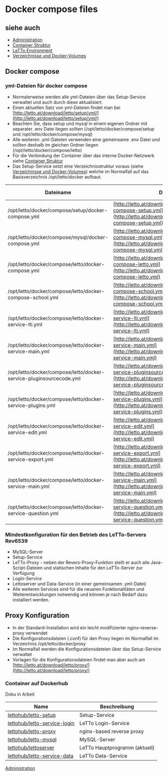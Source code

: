 # Docker compose files
##  siehe auch 
* [Administration](../Administration/index.md)
* [Container Struktur](../ContainerStruktur/index.md)
* [LeTTo Environment](../LeTToEnvironment/index.md)
* [Verzeichnisse und Docker-Volumes](../VerzeichnisseundDocker-Volumes/index.md)

##  Docker compose 
###  yml-Dateien für docker compose 
* Normalerweise werden alle yml-Dateien über das Setup-Service verwaltet und auch durch diese aktualisiert.
* Einen aktuellen Satz von yml-Dateien findet man bei [http://letto.at/download/letto/setup/yml/](http://letto.at/download/letto/setup/yml/)
* Beachten Sie, dass setup und mysql in einem eigenen Ordner mit separater .env Datei liegen sollten (/opt/letto/docker/compose/setup und /opt/letto/docker/compose/mysql)
* Alle weiteren .yml-Dateien verwenden eine gemeinsame .env Datei und sollten deshalb im gleichen Ordner liegen (/opt/letto/docker/compose/letto) 
* Für die Verbindung der Container über das interne Docker-Netzwerk siehe [Container Struktur](../ContainerStruktur/index.md)
* Das Setup-Service setzt eine Verzeichnisstruktur voraus (siehe [Verzeichnisse und Docker-Volumes](../VerzeichnisseundDocker-Volumes/index.md)) welche im Normalfall auf das Basisverzeichnis /opt/letto/docker aufbaut. 


| Dateiname                                                           | Download                                                                                                                                                     | Startet                        | Environment Variable                              |
|---------------------------------------------------------------------|--------------------------------------------------------------------------------------------------------------------------------------------------------------|--------------------------------|---------------------------------------------------|
| /opt/letto/docker/compose/setup/docker-compose.yml                  | [http://letto.at/download/letto/setup/yml/docker-compose-setup.yml](http://letto.at/download/letto/setup/yml/docker-compose-setup.yml)                       | Setup-Service                  | [Setup Environment](../SetupEnvironment/index.md) |
| /opt/letto/docker/compose/mysql/docker-compose.yml                  | [http://letto.at/download/letto/setup/yml/docker-compose-mysql.yml](http://letto.at/download/letto/setup/yml/docker-compose-mysql.yml)                       | MySQL-Server, phpmyadmin       | [MySQL Environment](../MySQLEnvironment/index.md) |
| /opt/letto/docker/compose/letto/docker-compose.yml                  | [http://letto.at/download/letto/setup/yml/docker-compose-letto.yml](http://letto.at/download/letto/setup/yml/docker-compose-letto.yml)                       | Login-Service, Reverse-Proxy   | [LeTTo Environment](../LeTToEnvironment/index.md) |
| /opt/letto/docker/compose/letto/docker-compose-school.yml           | [http://letto.at/download/letto/setup/yml/docker-compose-school.yml](http://letto.at/download/letto/setup/yml/docker-compose-school.yml)                     | LeTTo-Server, Data-Service     | [LeTTo Environment](../LeTToEnvironment/index.md) |
| /opt/letto/docker/compose/letto/docker-service-lti.yml              | [http://letto.at/download/letto/setup/yml/docker-service-lti.yml](http://letto.at/download/letto/setup/yml/docker-service-lti.yml)                           | LTI-Service                    | [LeTTo Environment](../LeTToEnvironment/index.md) |
| /opt/letto/docker/compose/letto/docker-service-main.yml             | [http://letto.at/download/letto/setup/yml/docker-service-main.yml](http://letto.at/download/letto/setup/yml/docker-service-main.yml)                         | neues Main-Service             | [LeTTo Environment](../LeTToEnvironment/index.md) |
| /opt/letto/docker/compose/letto/docker-service-pluginsourcecode.yml | [http://letto.at/download/letto/setup/yml/docker-service-pluginsourcecode.yml](http://letto.at/download/letto/setup/yml/docker-service-pluginsourcecode.yml) | Plugin für Java Programmabgabe | [LeTTo Environment](../LeTToEnvironment/index.md) |
| /opt/letto/docker/compose/letto/docker-service-plugins.yml          | [http://letto.at/download/letto/setup/yml/docker-service-plugins.yml](http://letto.at/download/letto/setup/yml/docker-service-plugins.yml)                   | Plugin-Sammlung von LeTTo      | [LeTTo Environment](../LeTToEnvironment/index.md) |
| /opt/letto/docker/compose/letto/docker-service-edit.yml             | [http://letto.at/download/letto/setup/yml/docker-service-edit.yml](http://letto.at/download/letto/setup/yml/docker-service-edit.yml)                         | neues Edit-Service             | [LeTTo Environment](../LeTToEnvironment/index.md) |
| /opt/letto/docker/compose/letto/docker-service-export.yml           | [http://letto.at/download/letto/setup/yml/docker-service-export.yml](http://letto.at/download/letto/setup/yml/docker-service-export.yml)                     | neues Export-Service           | [LeTTo Environment](../LeTToEnvironment/index.md) |
| /opt/letto/docker/compose/letto/docker-service-main.yml             | [http://letto.at/download/letto/setup/yml/docker-service-main.yml](http://letto.at/download/letto/setup/yml/docker-service-main.yml)                         | neues Main-Service             | [LeTTo Environment](../LeTToEnvironment/index.md) |
| /opt/letto/docker/compose/letto/docker-service-question.yml         | [http://letto.at/download/letto/setup/yml/docker-service-question.yml](http://letto.at/download/letto/setup/yml/docker-service-question.yml)                 | neues Question-Service         | [LeTTo Environment](../LeTToEnvironment/index.md) |


###  Mindestkonfiguration für den Betrieb des LeTTo-Servers Rev6539 
* MySQL-Server
* Setup-Service
* LeTTo-Proxy - neben der Revers-Proxy-Funktion stellt er auch alle Java-Script-Dateien und statischen Inhalte für den LeTTo-Server zur Verfügung
* Login-Service
* Lettoserver und Data-Service (in einer gemeinsamen .yml-Datei)
* Alle weiteren Services sind für die neueren Funktionalitäten und Weiterentwicklungen notwendig und können je nach Bedarf dazu installiert werden. 

##  Proxy Konfiguration 
* In der Standard-Installation wird ein leicht modifizierter nginx-reverse-proxy verwendet
* Die Konfigurationsdateien (.conf) für den Proxy liegen im Normalfall im Verzeichnis /opt/letto/docker/proxy
* Im Normalfall werden die Konfigurationsdateien über das Setup-Service verwaltet
* Vorlagen für die Konfigurationsdateien findet man aber auch am [http://letto.at/download/letto/proxy/](http://letto.at/download/letto/proxy/)


###  Container auf Dockerhub 
Doku in Arbeit


| Name                                                     | Beschreibung                  |
|----------------------------------------------------------|-------------------------------|
| [lettohub/letto-setup](/notimplemented/index.md)         | Setup-Service                 |
| [lettohub/letto-service-login](/notimplemented/index.md) | LeTTo Login-Service           |
| [lettohub/letto-proxy](/notimplemented/index.md)         | nginx-based reverse proxy     |
| [lettohub/letto-mysql](/notimplemented/index.md)         | MySQL-Server                  |
| [lettohub/lettoserver](/notimplemented/index.md)         | LeTTo Hauptprogramm (aktuell) |
| [lettohub/letto-service-data](/notimplemented/index.md)  | LeTTo Data-Service            |


[Administration](../Administration/index.md)


